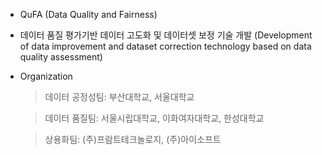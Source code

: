 - QuFA (Data Quality and Fairness)

- 데이터 품질 평가기반 데이터 고도화 및 데이터셋 보정 기술 개발
(Development of data improvement and dataset correction technology based on data quality assessment)

- Organization
  
  > 데이터 공정성팀: 부산대학교, 서울대학교

  > 데이터 품질팀: 서울시립대학교, 이화여자대학교, 한성대학교
  
  > 상용화팀: (주)프람트테크놀로지, (주)아이소프트
  